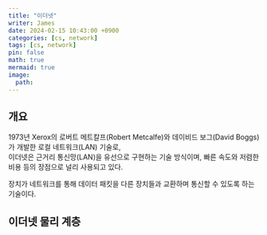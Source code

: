 ```yaml
---
title: "이더넷"
writer: James
date: 2024-02-15 10:43:00 +0900
categories: [cs, network]
tags: [cs, network]
pin: false
math: true
mermaid: true
image:
  path:
---
```


## 개요

1973년 Xerox의 로버트 메트칼프(Robert Metcalfe)와 데이비드 보그(David Boggs)가 개발한 로컬 네트워크(LAN) 기술로,  
이더넷은 근거리 통신망(LAN)을 유선으로 구현하는 기술 방식이며, 빠른 속도와 저렴한 비용 등의 장점으로 널리 사용되고 있다.

장치가 네트워크를 통해 데이터 패킷을 다른 장치들과 교환하며 통신할 수 있도록 하는 기술이다.

## 이더넷 물리 계층
